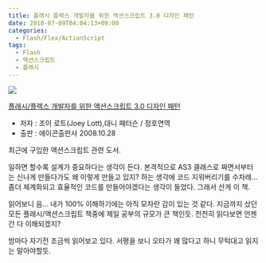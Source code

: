 ```yaml
---
title: 플래시 플렉스 개발자를 위한 액션스크립트 3.0 디자인 패턴
date: 2010-07-09T04:04:13+09:00
categories:
  - Flash/Flex/ActionScript
tags:
  - Flash
  - 액션스크립트
  - 플래시
---
```

![](https://bimage.interpark.com/goods_image/3/7/3/1/201713731s.jpg)

[플래시/플렉스 개발자를 위한 액션스크립트 3.0 디자인 패턴](http://book.interpark.com/blog/integration/product/itemDetail.rdo?prdNo=201713731&refererType=8303&key=6NcH8jneXfxMUrhAUFy5ydL67hUnW4WEkOC0F5ApomM)

* 저자 : 조이 로트(Joey Lott),대니 패터슨 / 정호연역
* 출판 : 에이콘출판사 2008.10.28

최근에 구입한 액션스크립트 관련 도서.

일하면 할수록 설계가 중요하다는 생각이 든다. 본격적으로 AS3 클래스로 짜면서부터는 신나게 만들다가도 왜 이렇게 만들고 있지? 하는 생각에 코드 지워버리기를 수차례... 좀더 체계화되고 효율적인 코드를 만들어야겠다는 생각이 들었다. 그래서 산게 이 책.

읽어보니 음... 내가 100% 이해하기에는 아직 모자란 감이 있는 것 같다. 지금까지 샀던 모든 플래시/액션스크립트 책중에 제일 공부의 규모가 큰 책인듯. 천천히 읽다보면 언젠간 다 이해되겠지?

밤마다 자기전 조금씩 읽어보고 있다. 서평을 보니 오타가 꽤 많다고 하니 무턱대고 읽지는 말아야할듯.
